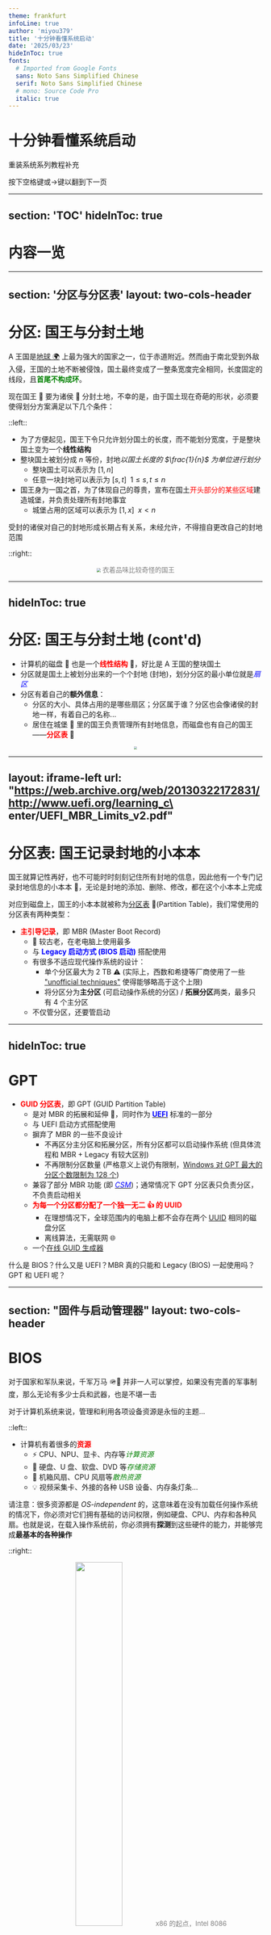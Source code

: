 ```yaml
---
theme: frankfurt
infoLine: true
author: 'miyou379'
title: '十分钟看懂系统启动'
date: '2025/03/23'
hideInToc: true
fonts:
  # Imported from Google Fonts
  sans: Noto Sans Simplified Chinese
  serif: Noto Sans Simplified Chinese
  # mono: Source Code Pro
  italic: true
---
```


# 十分钟看懂系统启动

重装系统系列教程补充

按下空格键或→键以翻到下一页

---
section: 'TOC'
hideInToc: true
---

# 内容一览

<font color=purple columns=2><Toc /></font>

---
section: '分区与分区表'
layout: two-cols-header
---

# 分区: 国王与分封土地

A 王国是<font color=blue>[地球 🌍](https://zh.wikipedia.org/wiki/%E5%9C%B0%E7%90%83)</font> 上最为强大的国家之一，位于赤道附近。然而由于南北受到外敌入侵，王国的土地不断被侵蚀，国土最终变成了一整条宽度完全相同，长度固定的线段，且<font color=green>**首尾不构成环**</font>。

现在国王 🤴 要为诸侯 👨 分封土地，不幸的是，由于国土现在奇葩的形状，必须要使得划分方案满足以下几个条件：

::left::

- 为了方便起见，国王下令只允许划分国土的长度，而不能划分宽度，于是整块国土变为一个**线性结构**
- 整块国土被划分成 $n$ 等份，封地*以国土长度的 $\frac{1}{n}$ 为单位进行划分*
  + 整块国土可以表示为 $[1, n]$
  + 任意一块封地可以表示为 $[s,t]\enspace 1\le s,t\le n$
- 国王身为一国之首，为了体现自己的尊贵，宣布在国土<font color=red>开头部分的某些区域</font>建造城堡，并负责处理所有封地事宜
  + 城堡占用的区域可以表示为 $[1, x]\enspace x<n$

受封的诸侯对自己的封地形成长期占有关系，未经允许，不得擅自更改自己的封地范围

::right::

<center>

<img src="https://img.moegirl.org.cn/common/5/5f/World_Vanquisher.png" style="zoom:50%"/>
<font size=2 color=grey>衣着品味比较奇怪的国王</font>

</center>

---
hideInToc: true
---

# 分区: 国王与分封土地 (cont'd)

- 计算机的磁盘 💾 也是一个<font color=red><b>线性结构</b></font> 📏，好比是 A 王国的整块国土
- 分区就是国土上被划分出来的一个个封地 (封地)，划分分区的最小单位就是<font color=blue><em>扇区</em></font>
- 分区有着自己的**额外信息**：
  - 分区的大小、具体占用的是哪些扇区；分区属于谁？分区也会像诸侯的封地一样，有着自己的名称...
  - 居住在城堡 🏰 里的国王负责管理所有封地信息，而磁盘也有自己的国王——<font color=red><b>分区表</b></font> 📄

<center><img src="https://s3.bmp.ovh/imgs/2025/03/23/e39f8d3c1d7bb38a.png" style="zoom:36%"/></center>

---
layout: iframe-left
url: "https://web.archive.org/web/20130322172831/http://www.uefi.org/learning_c\
  enter/UEFI_MBR_Limits_v2.pdf"
---

# 分区表: 国王记录封地的小本本

国王就算记性再好，也不可能时时刻刻记住所有封地的信息，因此他有一个专门记录封地信息的小本本 📒，无论是封地的添加、删除、修改，都在这个小本本上完成

对应到磁盘上，国王的小本本就被称为<font color=blue>[分区表](https://zh.wikipedia.org/zh-hans/%E5%88%86%E5%8C%BA%E8%A1%A8)</font>  📓(Partition Table)，我们常使用的分区表有两种类型：

- <font color=red><b>主引导记录</b></font>，即 MBR (Master Boot Record)
  + 👴 较古老，在老电脑上使用最多
  + 与 <font color=blue><b>Legacy 启动方式 (BIOS 启动)</b></font> 搭配使用
  + 有很多不适应现代操作系统的设计：
    - 单个分区最大为 2 TB ⚠️ (实际上，西数和希捷等厂商使用了一些 ["unofficial techniques"](https://askubuntu.com/a/157000/1937372) 使得能够略高于这个上限)
    - 将分区分为**主分区** (可启动操作系统的分区) / **拓展分区**两类，最多只有 4 个主分区
  + 不仅管分区，还要管启动

---
hideInToc: true
---

# GPT

- <font color=red><b>GUID 分区表</b></font>，即 GPT (GUID Partition Table)
  + 是对 MBR 的拓展和延伸 📏，同时作为 [<font color=blue><b>UEFI</b></font>](https://zh.wikipedia.org/zh-hans/%E7%B5%B1%E4%B8%80%E5%8F%AF%E5%BB%B6%E4%BC%B8%E9%9F%8C%E9%AB%94%E4%BB%8B%E9%9D%A2) 标准的一部分
  + 与 UEFI 启动方式搭配使用
  + 摒弃了 MBR 的一些不良设计
    - 不再区分主分区和拓展分区，所有分区都可以启动操作系统 (但具体流程和 MBR + Legacy 有较大区别)
    - 不再限制分区数量 (严格意义上说仍有限制，[Windows 对 GPT 最大的分区个数限制为 128 个](https://learn.microsoft.com/zh-cn/windows-hardware/manufacture/desktop/windows-and-gpt-faq?view=windows-11#gpt-----------))
  + 兼容了部分 MBR 功能 (即 [<font color=blue><em>CSM</em></font>](https://en.wikipedia.org/wiki/UEFI#CSM_booting))；通常情况下 GPT 分区表只负责分区，不负责启动相关
  + <font color=red><b>为每一个分区都分配了一个独一无二 👍 的 UUID</b></font>
    - 在理想情况下，全球范围内的电脑上都不会存在两个 [UUID](https://zh.wikipedia.org/wiki/%E5%85%A8%E5%B1%80%E5%94%AF%E4%B8%80%E6%A0%87%E8%AF%86%E7%AC%A6) 相同的磁盘分区
    - 离线算法，无需联网 🌐
  + 一个<font color=blue><a href=https://www.guidgenerator.com>在线 GUID 生成器</a></font>

<Item title="思考">
什么是 BIOS？什么又是 UEFI？MBR 真的只能和 Legacy (BIOS) 一起使用吗？GPT 和 UEFI 呢？
</Item>

---
section: "固件与启动管理器"
layout: two-cols-header
---

# BIOS

对于国家和军队来说，千军万马 🪖🐎 并非一人可以掌控，如果没有完善的军事制度，那么无论有多少士兵和武器，也是不堪一击

对于计算机系统来说，管理和利用各项设备资源是永恒的主题...

::left::

- 计算机有着很多的<font color=red><b>资源</b></font>
  + ⚡ CPU、NPU、显卡、内存等<font color=green><em>计算资源</em></font>
  + 💾 硬盘、U 盘、软盘、DVD 等<font color=green><em>存储资源</em></font>
  + 🪭 机箱风扇、CPU 风扇等<font color=green><em>散热资源</em></font>
  + 💡 视频采集卡、外接的各种 USB 设备、内存条灯条...

<Item title="提示">
请注意：很多资源都是 <em>OS-independent</em> 的，这意味着在没有加载任何操作系统的情况下，你必须对它们拥有基础的访问权限，例如硬盘、CPU、内存和各种风扇。也就是说，在载入操作系统前，你必须拥有<b>探测</b>到这些硬件的能力，并能够完成<b>最基本的各种操作</b>
</Item>

::right::

<center>

<img src="https://s3.bmp.ovh/imgs/2025/03/24/85fd767c8002f170.png" width=43%/>
<font size=2 color=grey>x86 的起点，Intel 8086</font>
<br><br>
<img src="https://pic1.zhimg.com/v2-4000bccf6d544c743129416c1728c2e6_r.jpg" width=49%/>
<font size=2 color=grey>芝奇 DDR5 幻峰戟内存条</font>

</center>

---
layout: two-cols-header
hideInToc: true
---

# BIOS (cont'd)

<font color=red><b>BIOS</b></font>，即基本输入输出系统 (Basic I/O System)，是计算机上<font color=blue>最基础</font>的硬件管理系统 📺

::left::

<center>

<img src="https://s3.bmp.ovh/imgs/2025/03/24/688abcf09618155b.jpg" width=40%>
<font size=2 color=grey>AMI BIOS 的 ROM 芯片</font>

</center>

- 位于主板上的 ROM (只读存储) 芯片上
- 开机时探测各种系统硬件：有没有独立显卡？有没有硬盘？有几个？CPU 支持什么功能？
  + 当你开机时插入 WinPE 启动盘，BIOS 也会探测到这个 "外来的" USB 设备 👾
- 硬件是检测到了，有没有故障，能不能正常用呢？——<font color=red><em>自检</em></font> 😷
  + 还记得 BIOS 设置里面的 "快速启动" 吗？如果开启这项，就会跳过硬件自检

::right::

<center>

<img src="https://s3.bmp.ovh/imgs/2025/03/24/b7fed1d959d2b8ed.jpg" width=93%/>
<font size=2 color=grey>小时候常用电脑的人应该都见过的 AMI BIOS 界面</font>
<br><font size=2 color=grey><strike>你也可以在现在学校内某些老师的办公机上看到</strike></font>

</center>

---
layout: two-cols-header
hideInToc: true
---

# BIOS (cont'd)


如果你写过 8086 汇编，你一定知道 [<font color=blue><em>中断</em></font>](https://zh.wikipedia.org/wiki/%E4%B8%AD%E6%96%B7) (Interrupt)

- 没错，MS-DOS 中的普通程序是可以直接通过 BIOS 中断调用访问硬件资源的
- 现代操作系统中的应用程序转向使用更快的 [<font color=blue>syscall</font>](https://en.wikipedia.org/wiki/System_call)，仅在操作系统启动时使用 BIOS 中断
- BIOS 还需要负责操作系统的<font color=red><b>启动</b></font>

<center>

<img src="https://s3.bmp.ovh/imgs/2025/03/24/0f5416daa95c3c62.gif" width=48%/>
<font size=2 color=grey>使用 8086 汇编实现的<a href=https://pastebin.pl/view/f4144519>爬楼梯</a>程序, 版权属于<a href="https://web.archive.org/web/20240305044016/https://it.swufe.edu.cn/szdw/zj.htm">杨彬老师</a></font>

</center>

---

# Legacy 启动 (BIOS 启动) 流程 (略)

<center>

```mermaid
graph LR
    A["加电启动"] --> B("POST 自检")
    B --> C{"初始化硬件"}
    C --> D["寻找磁盘"]
    D --> E["读取磁盘第一个扇区<br>（MBR，512 字节）"]
    E --> F{"检查 MBR 签名<br/>0x55AA？"}
    F --> |"是"| G["执行 MBR 引导代码<br/>并查找活动分区表"]
    F --> |"否"| Z["启动失败"]
    G --> H{"活动分区有效？"}
    H --> |"是"| I["加载活动分区的VBR<br/>（Volume Boot Record）"]
    H --> |"否"| Z
    I --> J["执行启动管理器<br/>（如 NTLDR/GRUB）"]
```

<font size=2 color=grey>Legacy 启动流程图</font>

</center>

当加电启动后，如果有多块硬盘，则 BIOS 程序首先按照 <font color=blue>[CMOS](https://zh.wikipedia.org/wiki/BIOS#BIOS%E4%B8%8ECMOS%E7%9A%84%E5%85%B3%E7%B3%BB)</font> 中的配置顺序依次扫描磁盘 (若未修改配置，则默认按照磁盘的物理接口次序检测)，直到遇见第一个具有 MBR 分区表的磁盘为止，读取 MBR 分区表 (磁盘的第一个扇区，大小为 512 字节)

- 还记得国王的城堡 🏰 吗？国王为了彰显自己的权威总是把城堡建在国土的前面几块地上
- MBR 签名是一个校验码 🔢，如果这一位不是约定俗成的值，则证明 MBR 分区表已经损坏，应当避免启动

<font color=red><b>活动分区</b></font>是 MBR 主分区的一种特殊状态，这个分区内有相应的操作系统启动文件，并被打上了一个特殊的 `boot` 标记 🖊 (用 Diskgenius 就能看到)，用来表示它是可以用于启动操作系统的。BIOS 从主分区中找到相应的启动管理器，并将控制权转交，继续引导

<Item title="提示">
我们对于 MBR 主分区的描述是 "可以用于操作系统"——而不一定真的会被用来启动操作系统，想要被作为启动分区，首先需要把它打上标记，变为活动分区
</Item>

---
layout: two-cols
---

# 启动管理器

<Item>
<p style="font-family: serif">不积跬步，无以至千里；不积小流，无以成江海。  ——荀子</p>
</Item>

操作系统的启动流程可还没有结束，我们只是进入了下一个启动流程：<font color=red><b>启动管理器</b></font> (Bootmanager)；其提供了一个可供用户操作的图形界面，让用户选择应该启动哪个系统 (如果有多个可选项的话) 🤔

- 常用的启动管理器：Windows Boot Manager (Windows)、GRUB2 (Linux)
  + GRUB2 也可以启动 WindowsBootMgr，从而启动 Windows
- 启动菜单中的也可能是同一个系统的不同启动配置
- 不一定非要启动启动管理器所在磁盘的系统
  + BIOS 大小受限 (位于 ROM 芯片)，实现的功能有限 ⚠️
  + 启动管理器位于磁盘上，功能可以非常复杂 🪢
- 用户选择后启动<em>操作系统引导器</em>，后面就是操作系统该干的活了

> <font color=teal>注</font>：本文不严格区分 Bootloader，启动管理器和 OS Loader

::right::

# 

<center>

<br>
<img src="https://s3.bmp.ovh/imgs/2025/03/24/626efe840cd7293c.png" width=57%>
<font color=grey>Windows Bootmgr，如果安装了多个 Windows 就会看到</font>
<img src="https://s3.bmp.ovh/imgs/2025/03/24/9d45936b84ad5e2c.png" width=57%>
<font color=grey>Debian 12 LiveCD 定制主题的 GRUB2</font>

</center>

---
layout: iframe-left
url: https://lishuhang.me/posts/2020/04/29/21-nian-qian-de-4-yue-26-ri/
---

# Legacy 启动和 BIOS 固件的弊端？

- MBR 主分区仅有 4 个，对于特殊需求的用户来说过少
  + 主分区的个数受到 MBR 分区表大小的限制 (1 个扇区)
- MBR 的 2.2 TB 分区上限成了磁盘的紧箍咒 😰
- BIOS 界面无法使用鼠标操作，界面只有蓝底白字
- Legacy 模式下系统引导文件和系统本身可以在同一个分区
  + 无法隐藏引导文件所在分区，有安全隐患 ⚠️
- BIOS 固件本身可能存在设计缺陷
  + CIH 病毒 🦠，造成全球 <font color=red>6000 万台</font>电脑中毒 ☠️
  + 第一个<font color=red><b>攻击固件</b></font>的病毒 (只能换固件芯片修复)

<Item title="提示">
CPU 在每次断电后都会复位到一个初始状态，在 x86 CPU 上，PC 指针为 <font color=blue><a href=https://www.ruanyifeng.com/blog/2015/09/0x7c00.html><code>0x7c00</code></a></font>；BIOS 固件负责将 MBR 主引导程序载入到这里——一旦固件受损，电脑就 "认不出自己是电脑" 了
</Item>

---
layout: two-cols-header
---

# UEFI: 天降救星

<center>

```mermaid
graph LR
    A["通电"] --> B["SEC阶段 (安全验证)"]
    B --> C["PEI 阶段（早期初始化）"]
    C --> D["DXE 阶段（驱动执行环境）"]
    D --> E["BDS 阶段（启动设备选择）"]
    E --> F["加载 OS Loader"]

    subgraph UEFI固件阶段
    B
    C
    D
    E
    end

    subgraph 操作系统加载阶段
    F
    end
```
<font size=2 color=grey>UEFI 启动流程</font>

</center>

::left::

UEFI 是由 Intel 和微软主导的固件规范，现由 [<font color=blue>UEFI 论坛</font>](https://uefi.org/)继续维护

- UEFI 自带安全保护机制，不会被篡改：<font color=red><b><a href=https://learn.microsoft.com/zh-cn/windows-hardware/design/device-experiences/oem-secure-boot>安全启动</a></b></font> 🔐
  + UEFI 安全启动链，从固件本身到引导操作系统全局签名验证
  + 一些 Linux 发行版默认不支持安全启动，如 <font color=blue><a href=https://archlinux.org>Arch Linux</a></font>
- 提供了图形化的固件配置界面 🎨
  + <strike>由于新功能太多，现在<a href=https://www.msi.cn/Motherboard/B450-GAMING-PRO-CARBON-AC/support>不得不丑化配置界面添加更多固件功能</a></strike>
- UEFI 也保留了对 MBR 的支持：<font color=blue><a href=https://en.wikipedia.org/wiki/UEFI#CSM_booting>CSM</a></font>；Intel 宣布不再继续支持

<Item>
GPT 中最开头的一个扇区是 <font color=blue><a href=https://en.wikipedia.org/wiki/GUID_Partition_Table#Protective_MBR_(LBA_0)>Protective MBR</a></font>——此 MBR 非彼 MBR，该扇区主要为了防止古老的固件对 GPT 进行误操作
</Item>

::right::

<center>

<img src=https://s3.bmp.ovh/imgs/2025/03/24/67d0723dea5640d2.jpg width=96%/>
<font size=2 color=grey>华硕 UEFI 固件设置界面</font>

</center>

---
layout: two-cols-header
---

# UEFI 启动流程 (略)

<center>

```mermaid
graph LR
    A["扫描所有磁盘"] --> B["寻找 ESP 分区"]
    B --> C["寻找 .efi 文件"]
    C --> D["执行启动管理器"]
    D --> E["启动管理器继续引导"]
```

</center>

前面提到 Legacy+MBR 最多只能启动 4 个系统，UEFI+GPT 又是如何解决这个问题的呢？🤔

::left::

- GPT 上所有分区均为 "主分区"，均能够启动操作系统
- 使用一个单独的 <font color=red><b>EFI</b></font> 分区 (又称 <font color=red><b>ESP</b></font>) 用来专门存放引导文件：分区表内装不下的信息单独拿个分区来装不就行了？😮
  + EFI 文件即是可执行的 Bootloader，不再需要 "活动分区"
  + <font color=red>没有 ESP 分区</font>无法启动，ESP 分区中<font color=red>没有 EFI 文件</font>也无法启动
  + 由于 UEFI 有微软的大力支持，所以 EFI 文件实际上是 PE 格式的 (即 Windows 可执行文件格式)

<Item title="思考">
能将 EFI 文件和系统本身像 Legacy 启动一样放在同一个分区吗？
</Item>

::right::

<center>

<img src=https://s3.bmp.ovh/imgs/2025/03/25/4ad4b523c8f7fa24.png width=100%/>
<font size=2 color=grey>无论是 Windows Bootmgr 还是 GRUB2 都是 PE32+ 格式</font>

</center>

---
section: 文件系统与镜像
layout: two-cols
---

# 文件系统: 数据的组织方式

常见的文件系统：

<center>

<Transform scale=80%>
<font color=navy>

| 文件系统名称 | 源自什么操作系统 |
| :-- | --: |
| <b>NTFS</b> | Windows |
| ReFS | Windows Server |
| APFS | macOS |
| <b>EXT2/3/4</b> | Linux |
| <b>FAT16/32 exFAT</b> | MS-DOS |
| JFS | AIX |
| XFS | IRIX |
| Btrfs | Linux |
| ZFS | Solaris |

</font>
</Transform>

</center>

::right::

# 

<br><br>
也许你到现在还没反应过来一个问题 😕：

- 我们刚才已经开始探讨 "<font color=red><b>文件</b></font> 📄" 的概念了
- 但是硬盘上现在除了分区不就剩下一堆 0101010？哪来的文件？

首先让我们来下个定义：什么是文件？

- 文件是一堆 010101 的组合
- 文件可以按照特定的规则进行解读 🔑
- 文件在磁盘上的存储可以是<font color=red><b>连续或者不连续的</b></font>
  + 不连续才能更好地利用空间——仍然按照某一个最小单位分配空间
  + 用<b>链表</b>记录整个文件
  + 额外的开销由谁承担？这些信息由谁记录？

终究还是<font color=red><b>文件系统</b></font> (Filesystem) 默默承担了一切 😢

---
layout: two-cols-header
hideInToc: true
---

# 文件系统: 数据的组织方式 (cont'd)

文件系统以<font color=green><b>分区</b></font>为单位建立，一个分区上无法建立多个文件系统 🚫

::left::

- 在空荡荡的分区上建立起管理 "文件" 的数据结构 📚
- 实现文件的增删查改，还要记录除文件本身的额外信息 ([<font color=blue>元数据</font>](https://www.ibm.com/think/topics/metadata))
- 家里经常断电？那还要<font color=red>防止数据丢失</font> 🚸
  + 📔 <font color=blue><a href=https://zh.wikipedia.org/zh-hans/%E6%97%A5%E5%BF%97%E6%96%87%E4%BB%B6%E7%B3%BB%E7%BB%9F>日志文件系统</a></font>：JFS、NTFS、EXT3/4
- 能不能回退到之前的某个时间点？系统崩溃了能够一键回溯？
  + 📷 <font color=blue><a href=https://zh.wikipedia.org/zh-hans/%E5%BF%AB%E7%85%A7_(%E9%9B%BB%E8%85%A6%E5%84%B2%E5%AD%98)>文件系统快照</a></font>：Btrfs、ZFS、ReFS、APFS
- 我很怕电脑数据被不法分子入侵，有没有办法进行数据加密？
  + 🔒 Windows：<font color=blue><a href=https://learn.microsoft.com/zh-cn/windows/security/operating-system-security/data-protection/bitlocker>Bitlocker</a></font>；macOS：<font color=blue><a href="https://developer.apple.com/cn/news/?id=3xpv8r2m">多层级加密</a></font>
- 只是想安心用个 U 盘，求一个所有系统兼容性最好的文件系统！
  + 🧳 FAT16/32、exFAT，三端通用
- 喜欢打游戏，能不能让磁盘读写速度更快一点？
  + 🔀 并发 I/O：XFS

<center><font color=red size=4><b>只有分区，没有文件系统，干不了任何事！</b></font></center>

::right::

<center>

<img src = 'https://s3.bmp.ovh/imgs/2025/03/25/a76b2028eb9a74d5.webp' width=42%/>
<font color=grey>FAT32，ESP 分区的唯一钦定文件系统</font>
<br><br>

</center>

---
layout: two-cols-header
---

# 镜像: 完美的数据拷贝

::left::

相信你对 DVD 光盘 💿 并不陌生，DVD 光盘存储着电影、音乐，又或者是老式的 Windows 安装包，当你将一张光盘插入 DVD 机 💽，听到 "咔嚓" 的一声，你顿感心情愉悦，并迎来悠闲的一天 🏖

- 但是，为什么插上去之后就能读取里面的文件？
- 现在的系统安装也是通过 `.iso` 文件安装的，它们有什么关联？

事实上，光盘是对磁盘数据的<font color=red><b>完整拷贝</b></font> 📄

- <font color=red>逐个扇区复制</font>，意味着所有的 01 数据都被一网打尽
- 不仅是 "文件"，在文件之下的<b>文件系统</b>也一块被拷过来了？！😧
- 除了文件系统，连 <b>MBR/GPT 分区表</b>都拷过来了？😯
  + 只要你有一个容量足够的存储设备，并从第一个扇区开始复原 (例如使用 `dd` 命令)，那么最终将会重新得到一个<font color=green>完美的数据拷贝</font> 🦋

::right::

<center>

<img src=https://s3.bmp.ovh/imgs/2025/03/25/bb1066223f7817c2.jpg width=80%/>
<font size=2 color=grey>一张已经烧录了电影的光盘</font>
<br><br>

</center>

---
layout: two-cols-header
hideInToc: true
---

# 镜像: 完美的数据拷贝 (cont'd)

::left::

如何安装一个操作系统？安装操作系统肯定不只是仅仅将文件全部拷贝过来就行 🙅‍♀️

- 不同用户的电脑配置不同，必须定制化处理 🏠
- 如果采用直接拷贝镜像的方法，用户原有的分区和数据会被<b>直接覆写掉</b> ⚠️
- 制作一个<em>中介</em>如何？
  + 中介作为<font color=green>操作系统安装器</font>，进行硬件的探测和兼容性测试
  + 提供分区和格式化工具，用户可以自行决定分区是否保留
  + 插入被烧录的 U 盘后，启动的应该是这个中介 (安装器)，而非操作系统本身
- 当然，镜像中还是需要包含操作系统本身的文件
- Windows 官方镜像中，`boot.wim` 是安装器，`install.wim` 才是 Windows 本体

::right::

- Linux 一般会提供 LiveCD，使用内存盘进行系统的安装和体验
  + LiveCD 除使用内存盘以外，功能和完整系统相同 👍
  + 重启后回到初始状态 (每次重启都从镜像中重新加载)
- 安装器不仅会在指定的分区安装系统本身，对于 UEFI 固件的设备，还会自动地向 ESP 分区中写入 EFI 文件 ⚙

<center>

<img src=https://s3.bmp.ovh/imgs/2025/03/25/eecdc298cd9f6a31.png width=96%/>
<font size=2 color=grey>Ubuntu 23.04 LiveCD</font>
<br><br>

</center>

---

# 进入系统！

已经有了前面的固件、分区表、基本设备驱动、文件系统的铺垫，现在终于可以进入<em>操作系统</em>了，我们的启动过程也就告一段落

对于启动管理器后的 OS Loader 部分，以及设备驱动等，因本文为入门性质，故不做介绍。不妨看一段视频，顺便回顾刚才的内容吧

<center>

<Youtube id="u2Juz5sQyYQ" height=300 width=700 />

</center>

---

# 其他资源

本文为面向初学者的入门引导，有关于 UEFI、文件系统、系统启动流程的更多信息并没有在文中提到。UEFI 固件是现在的主流固件，且 CSM 启动已经被越来越多的厂商抛弃。从 Windows10 开始，Windows 系统安装强制使用 UEFI+GPT 启动方式，并不再支持非 UEFI 固件。UEFI 在安全性，可拓展性方面都明显强于传统 BIOS 固件，有兴趣的读者可以自行了解。下面给出一些文章和项目链接以供参考

本教程采用 [Slidev](https://sli.dev/) 制作，作者 miyou379，完成于 2025 年 3 月 25 日。

[Bootkit: Definition, Prevention, and Removal](https://www.crowdstrike.com/en-us/cybersecurity-101/malware/bootkits/)，Bootkit 泛指在操作系统启动前进行的攻击

[Arch boot process](https://wiki.archlinux.org/title/Arch_boot_process)，Arch Linux 启动流程详解

[U-boot](https://www.u-boot.org/)，嵌入式系统的 Bootloader

[Coreboot](https://coreboot.org/)，更加快速的开源固件

[Ventoy](https://www.ventoy.net/)，模拟光驱以实现多镜像无烧录启动

[EFI boot stub](https://wiki.archlinux.org/title/EFI_boot_stub)，将系统内核变为可启动的 EFI 文件

更多内容请参见义修队总群群文件内 `YXD_2024zzh.pdf`
